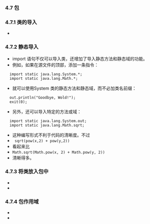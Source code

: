 ### 4.7 包
### 4.7.1 类的导入
- 
### 4.7.2 静态导入
- import 语句不仅可以导入类，还增加了导入静态方法和静态域的功能。
- 例如，如果在源文件的顶部，添加一条指令：
```
  import static java.lang.System.*;
  import static java.lang.Math.*;
```
- 就可以使用System 类的静态方法和静态域，而不必加类名前缀：
```
  out.println("Goodbye, Wold!");
  exit(0);
```
- 另外，还可以导入特定的方法或域：
```
  import static java.lang.System.out;
  import static java.lang.Math.sqrt;    
```
- 这种编写形式不利于代码的清晰度。不过
- ` sqrt(pow(x,2) + pow(y,2))`
- 看起来比
- ` Math.sqrt(Math.pow(x, 2) + Math.pow(y, 2)) `
- 清晰得多。
### 4.7.3 将类放入包中
- 
- 
### 4.7.4 包作用域
- 
- 
